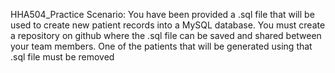 HHA504_Practice
Scenario: You have been provided a .sql file that will be used to create new patient records into a MySQL database. You must create a repository on github where the .sql file can be saved and shared between your team members. One of the patients that will be generated using that .sql file must be removed
